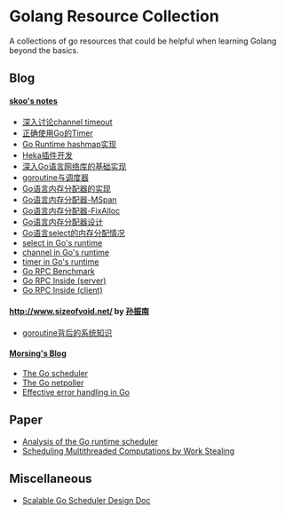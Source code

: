Golang Resource Collection
==========================

A collections of go resources that could be helpful when learning Golang beyond the basics.


Blog
----

#### [skoo's notes](http://skoo.me/tags.html#Go-ref)

- [深入讨论channel timeout](http://skoo.me/go/2014/07/09/channel-timeout)
- [正确使用Go的Timer](http://skoo.me/go/2014/07/06/use-go-timer)
- [Go Runtime hashmap实现](http://skoo.me/go/2014/06/07/go-map)
- [Heka插件开发](http://skoo.me/system/2014/04/30/heka-plugin-devel)
- [深入Go语言网络库的基础实现](http://skoo.me/go/2014/04/21/go-net-core)
- [goroutine与调度器](http://skoo.me/go/2013/11/29/golang-schedule)
- [Go语言内存分配器的实现](http://skoo.me/go/2013/10/13/go-memory-manage-system-alloc)
- [Go语言内存分配器-MSpan](http://skoo.me/go/2013/10/11/go-memory-manage-system-span)
- [Go语言内存分配器-FixAlloc](http://skoo.me/go/2013/10/09/go-memory-manage-system-fixalloc)
- [Go语言内存分配器设计](http://skoo.me/go/2013/10/08/go-memory-manage-system-design)
- [Go语言select的内存分配情况](http://skoo.me/go/2013/09/28/go-select-memory-test)
- [select in Go's runtime](http://skoo.me/go/2013/09/26/go-runtime-select)
- [channel in Go's runtime](http://skoo.me/go/2013/09/20/go-runtime-channel)
- [timer in Go's runtime](http://skoo.me/go/2013/09/12/go-runtime-timer)
- [Go RPC Benchmark](http://skoo.me/go/2013/09/10/go-rpc-benchmark)
- [Go RPC Inside (server)](http://skoo.me/go/2013/09/01/go-rpcserver-inside)
- [Go RPC Inside (client)](http://skoo.me/go/2013/08/28/go-rpcclient-inside)

#### http://www.sizeofvoid.net/ by [孙振南](http://weibo.com/ed9er)

- [goroutine背后的系统知识](goroutine背后的系统知识)


#### [Morsing's Blog](http://morsmachine.dk/index)

- [The Go scheduler](http://morsmachine.dk/go-scheduler)
- [The Go netpoller](http://morsmachine.dk/netpoller)
- [Effective error handling in Go](http://morsmachine.dk/error-handling)


## Paper

- [Analysis of the Go runtime scheduler](http://www.cs.columbia.edu/~aho/cs6998/reports/12-12-11_DeshpandeSponslerWeiss_GO.pdf)
- [Scheduling Multithreaded Computations
by Work Stealing](http://supertech.csail.mit.edu/papers/steal.pdf)


## Miscellaneous

- [Scalable Go Scheduler Design Doc](https://docs.google.com/document/d/1TTj4T2JO42uD5ID9e89oa0sLKhJYD0Y_kqxDv3I3XMw/edit#heading=h.mmq8lm48qfcw)
